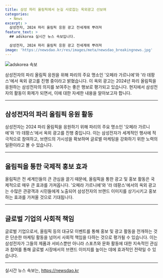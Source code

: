 ```yaml
---
title: 삼성 파리 올림픽에서 눈길 사로잡는 옥외광고 선보여
categories:
  - News
excerpt: >
  삼성전자, 2024 파리 올림픽 응원 광고 전세계에 뿌려져
feature_text: >
  ## adskorea 실시간 뉴스 속보입니다.

  삼성전자, 2024 파리 올림픽 응원 광고 전세계에 뿌려져
image: 'https://newsdao.kr/res/images/meta/newsdao_breakingnews.jpg'
---
```


<p><img src="https://newsdao.kr/res/images/meta/newsdao_breakingnews.jpg" alt="adskorea 속보" /></p>

<p>삼성전자의 파리 올림픽 응원을 위해 파리의 주요 명소인 '오페라 가르니에'와 '라 데팡스'에서 옥외 광고를 진행 중이라고 밝혔습니다. 이 옥외 광고는 2024년 파리 올림픽을 응원하는 삼성전자의 의지를 보여주는 좋은 행보로 평가되고 있습니다. 현지에서 삼성전자의 활동이 화제가 되면서, 이에 대한 자세한 내용을 알아보고자 합니다. </p>

<hr />

<h2 data-ke-size="size26">삼성전자의 파리 올림픽 응원 활동</h2>

<p>삼성전자는 2024 파리 올림픽을 응원하기 위해 파리의 주요 명소인 '오페라 가르니에'와 '라 데팡스'에서 옥외 광고를 진행 중입니다. 이는 삼성전자가 세계적인 행사에 적극적으로 참여하고, 브랜드의 가시성을 확보하며 글로벌 마케팅을 강화하기 위한 노력의 일환이라고 볼 수 있습니다.</p>

<hr />

<h2 data-ke-size="size26">올림픽을 통한 국제적 홍보 효과</h2>

<p>올림픽은 전 세계인들의 큰 관심을 끌기 때문에, 올림픽을 통한 광고 및 홍보 활동은 국제적으로 매우 큰 효과를 가져옵니다. '오페라 가르니에'와 '라 데팡스'에서의 옥외 광고는 수많은 관광객과 시민들에게 노출되어 삼성전자의 브랜드 이미지를 상기시키고 홍보하는 효과를 가져올 것으로 기대됩니다.</p>

<hr />

<h2 data-ke-size="size26">글로벌 기업의 사회적 책임</h2>

<p>글로벌 기업으로서, 올림픽 등의 대규모 이벤트를 통해 홍보 및 광고 활동을 전개하는 것은 단순한 마케팅 활동을 넘어서 사회적 책임을 다하는 것으로 평가될 수 있습니다. 이는 삼성전자가 그들의 제품과 서비스뿐만 아니라 스포츠와 문화 활동에 대한 지속적인 관심과 참여를 통해 글로벌 시장에서의 브랜드 이미지를 높이는 데에 효과적인 전략일 수 있습니다.</p>

<hr />

<p data-ke-size="size16"></p>
실시간 뉴스 속보는, <a href="https://newsdao.kr" rel="dofollow">https://newsdao.kr</a>


